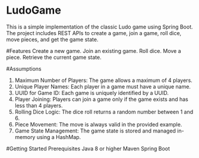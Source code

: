 # LudoGame

This is a simple implementation of the classic Ludo game using Spring Boot. The project includes REST APIs to create a game, join a game, roll dice, move pieces, and get the game state.

#Features
Create a new game.
Join an existing game.
Roll dice.
Move a piece.
Retrieve the current game state.

#Assumptions
1. Maximum Number of Players: The game allows a maximum of 4 players.
2. Unique Player Names: Each player in a game must have a unique name.
3. UUID for Game ID: Each game is uniquely identified by a UUID.
4. Player Joining: Players can join a game only if the game exists and has less than 4 players.
5. Rolling Dice Logic: The dice roll returns a random number between 1 and 6.
6. Piece Movement: The move is always valid in the provided example.
7. Game State Management: The game state is stored and managed in-memory using a HashMap.

#Getting Started
Prerequisites
Java 8 or higher
Maven
Spring Boot
